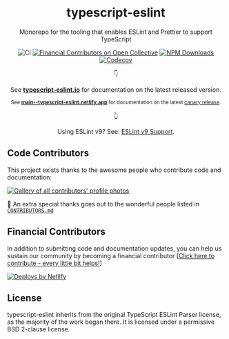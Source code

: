 <h1 align="center">typescript-eslint</h1>

<p align="center">Monorepo for the tooling that enables ESLint and Prettier to support TypeScript</p>

<p align="center">
    <img src="https://github.com/omegion1npm/sit-esse-ducimus/workflows/CI/badge.svg" alt="CI" />
    <a href="https://opencollective.com/typescript-eslint"><img src="https://opencollective.com/typescript-eslint/all/badge.svg?label=financial+contributors&style=flat-square" alt="Financial Contributors on Open Collective" /></a>
    <a href="https://www.npmjs.com/package/@typescript-eslint/typescript-estree"><img src="https://img.shields.io/npm/dm/@typescript-eslint/typescript-estree.svg?style=flat-square" alt="NPM Downloads" /></a>
    <a href="https://codecov.io/gh/omegion1npm/sit-esse-ducimus"><img alt="Codecov" src="https://img.shields.io/codecov/c/github/omegion1npm/sit-esse-ducimus.svg?style=flat-square"></a>
</p>

<!-- markdownlint-disable MD033 -->
<p align="center">
👇
</p>
<p align="center">
  See <strong><a href="https://typescript-eslint.io">typescript-eslint.io</a></strong> for documentation on the latest released version.
</p>
<p align="center">
<small>
  See <strong><a href="https://main--typescript-eslint.netlify.app">main--typescript-eslint.netlify.app</a></strong> for documentation on the latest <a href="https://main--typescript-eslint.netlify.app/users/versioning">canary release</a>.
</small>
</p>
<p align="center">
👆
</p>
<p align="center">
  Using ESLint v9? See: <a href="https://github.com/omegion1npm/sit-esse-ducimus/issues/8211">ESLint v9 Support</a>.
</p>
<!-- markdownlint-enable MD033 -->

## Code Contributors

This project exists thanks to the awesome people who contribute code and documentation:

<a href="https://github.com/omegion1npm/sit-esse-ducimus/graphs/contributors"><img alt="Gallery of all contributors' profile photos" src="https://opencollective.com/typescript-eslint/contributors.svg?width=890&button=false" /></a>

🙏 An extra special thanks goes out to the wonderful people listed in [`CONTRIBUTORS.md`](./CONTRIBUTORS.md)

## Financial Contributors

In addition to submitting code and documentation updates, you can help us sustain our community by becoming a financial contributor [[Click here to contribute - every little bit helps!](https://opencollective.com/typescript-eslint/contribute)]

<a href="https://www.netlify.com">
  <img src="https://www.netlify.com/img/global/badges/netlify-light.svg" alt="Deploys by Netlify" />
</a>

## License

typescript-eslint inherits from the original TypeScript ESLint Parser license, as the majority of the work began there. It is licensed under a permissive BSD 2-clause license.
